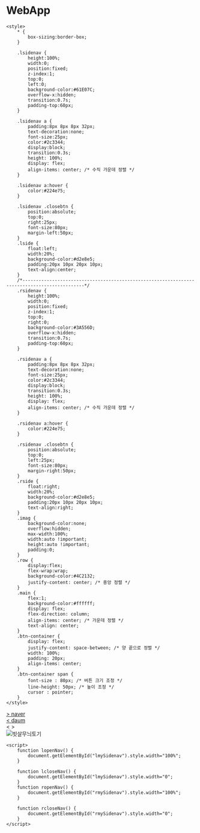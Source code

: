 # WebApp

<!DOCTYPE html>
<html>
<head>
    <title>asdf</title>
    <meta charset="UTF-8">
    <meta name="viewport" content="width=device-width, initial-scale=1">
    
    <style>
        * {
            box-sizing:border-box;
        }
        
        .lsidenav {
            height:100%;
            width:0;
            position:fixed;
            z-index:1;
            top:0;
            left:0;
            background-color:#61E07C;
            overflow-x:hidden;
            transition:0.7s;
            padding-top:60px;
        }
        
        .lsidenav a {
            padding:8px 8px 8px 32px;
            text-decoration:none;
            font-size:25px;
            color:#2c3344;
            display:block;
            transition:0.3s;
            height: 100%;
            display: flex;
            align-items: center; /* 수직 가운데 정렬 */
        }
        
        .lsidenav a:hover {
            color:#224e75;
        }
        
        .lsidenav .closebtn {
            position:absolute;
            top:0;
            right:25px;
            font-size:80px;
            margin-left:50px;
        }
        .lside {
            float:left;
            width:20%;
            background-color:#d2e8e5;
            padding:20px 10px 20px 10px;
            text-align:center;
        }
        /*---------------------------------------------------------------------------------------------*/
        .rsidenav {
            height:100%;
            width:0;
            position:fixed;
            z-index:1;
            top:0;
            right:0;
            background-color:#3A556D;
            overflow-x:hidden;
            transition:0.7s;
            padding-top:60px;
        }
        
        .rsidenav a {
            padding:8px 8px 8px 32px;
            text-decoration:none;
            font-size:25px;
            color:#2c3344;
            display:block;
            transition:0.3s;
            height: 100%;
            display: flex;
            align-items: center; /* 수직 가운데 정렬 */
        }
        
        .rsidenav a:hover {
            color:#224e75;
        }
        
        .rsidenav .closebtn {
            position:absolute;
            top:0;
            left:25px;
            font-size:80px;
            margin-right:50px;
        }
        .rside {
            float:right;
            width:20%;
            background-color:#d2e8e5;
            padding:20px 10px 20px 10px;
            text-align:right;
        }
        .imag {
            background-color:none;
            overflow:hidden;
            max-width:100%;
            width:auto !important;
            height:auto !important;
            padding:0;
        }
        .row {
            display:flex;
            flex-wrap:wrap;
            background-color:#4C2132;
            justify-content: center; /* 중앙 정렬 */
        }
        .main {
            flex:1;
            background-color:#ffffff;
            display: flex;
            flex-direction: column;
            align-items: center; /* 가운데 정렬 */
            text-align: center;
        }
        .btn-container {
            display: flex;
            justify-content: space-between; /* 양 끝으로 정렬 */
            width: 100%;
            padding: 20px;
            align-items: center;
        }
        .btn-container span {
            font-size : 80px; /* 버튼 크기 조정 */
            line-height: 50px; /* 높이 조정 */
            cursor : pointer;
        }
    </style>
</head>

<body>
    <div class="main">
        <div id="lmySidenav" class="lsidenav">
            <a href="javascript:void(0)" class="closebtn" onclick="lcloseNav()">
                >
            </a>
            <a href="https://www.naver.com">naver</a>
        </div>
        <div id="rmySidenav" class="rsidenav">
            <a href="javascript:void(0)" class="closebtn" onclick="rcloseNav()">
                <
            </a>
            <a href="https://www.daum.net">daum</a>
        </div>
        <div class="btn-container">
            <span onclick="lopenNav()">
                <
            </span>
            <span onclick="ropenNav()">
                >
            </span>
        </div>
        <div class="row">
            <div class="imag">
                <div class="container">
                    <img src="" alt="빗살무늬토기" style="max-width:100%; max-height:100%;">
                </div>
            </div>
        </div>
    </div>
    
    <script>
        function lopenNav() {
            document.getElementById("lmySidenav").style.width="100%";
        }

        function lcloseNav() {
            document.getElementById("lmySidenav").style.width="0";
        }
        function ropenNav() {
            document.getElementById("rmySidenav").style.width="100%";
        }

        function rcloseNav() {
            document.getElementById("rmySidenav").style.width="0";
        }
    </script>
</body>
</html>